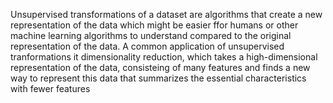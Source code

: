 Unsupervised transformations of a dataset are algorithms that create a new
representation of the data which might be easier ffor humans or other machine learning algorithms to understand compared to the original representation of the data. A common application of unsupervised tranformations it dimensionality reduction, which takes a high-dimensional representation of the data, consisteing of many features and finds a new way to represent this data that summarizes the essential characteristics with fewer features